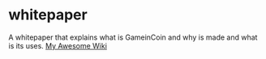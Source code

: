 # whitepaper
A whitepaper that explains what is GameinCoin and why is made and what is its uses.
[My Awesome Wiki](../../wiki)

